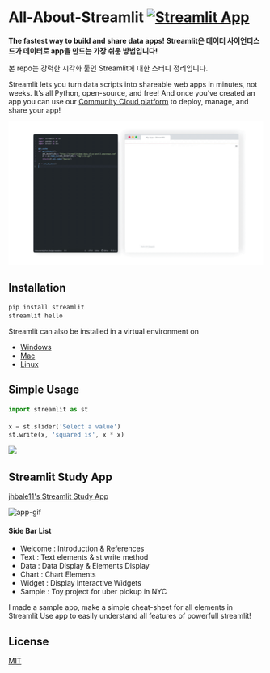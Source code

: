 # All-About-Streamlit [![Streamlit App](https://static.streamlit.io/badges/streamlit_badge_black_white.svg)](https://share.streamlit.io/streamlit/demo-face-gan)

**The fastest way to build and share data apps!**
**Streamlit은 데이터 사이언티스드가 데이터로 app을 만드는 가장 쉬운 방법입니다!**

본 repo는 강력한 시각화 툴인 Streamlit에 대한 스터디 정리입니다.

Streamlit lets you turn data scripts into shareable web apps in minutes, not weeks. It’s all Python, open-source, and free! And once you’ve created an app you can use our [Community Cloud platform](https://streamlit.io/cloud) to deploy, manage, and share your app!

![Example of live coding an app in Streamlit|635x380](https://raw.githubusercontent.com/streamlit/docs/main/public/images/Streamlit_overview.gif)

## Installation

```bash
pip install streamlit
streamlit hello
```

Streamlit can also be installed in a virtual environment on
- [Windows](https://github.com/streamlit/streamlit/wiki/Installing-in-a-virtual-environment#on-windows)
- [Mac](https://github.com/streamlit/streamlit/wiki/Installing-in-a-virtual-environment#on-mac--linux)
- [Linux](https://github.com/streamlit/streamlit/wiki/Installing-in-a-virtual-environment#on-mac--linux)

## Simple Usage

```python
import streamlit as st

x = st.slider('Select a value')
st.write(x, 'squared is', x * x)
```

<img src="https://raw.githubusercontent.com/streamlit/docs/main/public/images/simple_example.png"/>

## Streamlit Study App

[jhbale11's Streamlit Study App](https://jhbale11-all-about-streamlit-streamlit-test-h7bpp9.streamlitapp.com/)

![app-gif](https://github.com/jhbale11/All-About-Streamlit/blob/main/img/streamlit-streamlit_test-2022-10-19-11-10-33.gif)

#### Side Bar List
- Welcome : Introduction & References
- Text : Text elements & st.write method
- Data : Data Display & Elements Display
- Chart : Chart Elements
- Widget : Display Interactive Widgets
- Sample : Toy project for uber pickup in NYC

I made a sample app, make a simple cheat-sheet for all elements in Streamlit
Use app to easily understand all features of powerfull streamlit!

## License
[MIT](https://choosealicense.com/licenses/mit/)



